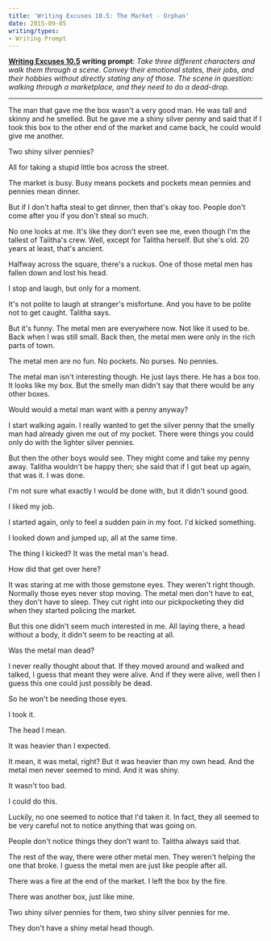 ```yaml
---
title: 'Writing Excuses 10.5: The Market - Orphan'
date: 2015-09-05
writing/types:
- Writing Prompt
---
```

**<a href="http://www.writingexcuses.com/2015/01/25/writing-excuses-10-4-qa-on-ideas/">Writing Excuses 10.5</a> writing prompt**: *Take three different characters and walk them through a scene. Convey their emotional states, their jobs, and their hobbies without directly stating any of those. The scene in question: walking through a marketplace, and they need to do a dead-drop.*

* * *

The man that gave me the box wasn't a very good man. He was tall and skinny and he smelled. But he gave me a shiny silver penny and said that if I took this box to the other end of the market and came back, he could would give me another.

Two shiny silver pennies?

All for taking a stupid little box across the street.

The market is busy. Busy means pockets and pockets mean pennies and pennies mean dinner.

<!--more-->

But if I don't hafta steal to get dinner, then that's okay too. People don't come after you if you don't steal so much.

No one looks at me. It's like they don't even see me, even though I'm the tallest of Talitha's crew. Well, except for Talitha herself. But she's old. 20 years at least, that's ancient.

Halfway across the square, there's a ruckus. One of those metal men has fallen down and lost his head.

I stop and laugh, but only for a moment.

It's not polite to laugh at stranger's misfortune. And you have to be polite not to get caught. Talitha says.

But it's funny. The metal men are everywhere now. Not like it used to be. Back when I was still small. Back then, the metal men were only in the rich parts of town.

The metal men are no fun. No pockets. No purses. No pennies.

The metal man isn't interesting though. He just lays there. He has a box too. It looks like my box. But the smelly man didn't say that there would be any other boxes.

Would would a metal man want with a penny anyway?

I start walking again. I really wanted to get the silver penny that the smelly man had already given me out of my pocket. There were things you could only do with the lighter silver pennies.

But then the other boys would see. They might come and take my penny away. Talitha wouldn't be happy then; she said that if I got beat up again, that was it. I was done.

I'm not sure what exactly I would be done with, but it didn't sound good.

I liked my job.

I started again, only to feel a sudden pain in my foot. I'd kicked something.

I looked down and jumped up, all at the same time.

The thing I kicked? It was the metal man's head.

How did that get over here?

It was staring at me with those gemstone eyes. They weren't right though. Normally those eyes never stop moving. The metal men don't have to eat, they don't have to sleep. They cut right into our pickpocketing they did when they started policing the market.

But this one didn't seem much interested in me. All laying there, a head without a body, it didn't seem to be reacting at all.

Was the metal man dead?

I never really thought about that. If they moved around and walked and talked, I guess that meant they were alive. And if they were alive, well then I guess this one could just possibly be dead.

So he won't be needing those eyes.

I took it.

The head I mean.

It was heavier than I expected.

It mean, it was metal, right? But it was heavier than my own head. And the metal men never seemed to mind. And it was shiny.

It wasn't too bad.

I could do this.

Luckily, no one seemed to notice that I'd taken it. In fact, they all seemed to be very careful not to notice anything that was going on.

People don't notice things they don't want to. Talitha always said that.

The rest of the way, there were other metal men. They weren't helping the one that broke. I guess the metal men are just like people after all.

There was a fire at the end of the market. I left the box by the fire.

There was another box, just like mine.

Two shiny silver pennies for them, two shiny silver pennies for me.

They don't have a shiny metal head though.
